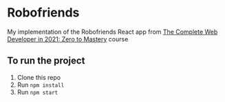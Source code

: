 # Robofriends

My implementation of the Robofriends React app from [The Complete Web Developer in 2021: Zero to Mastery](https://www.udemy.com/course/the-complete-web-developer-zero-to-mastery/) course

## To run the project

1. Clone this repo
2. Run `npm install`
3. Run `npm start`
